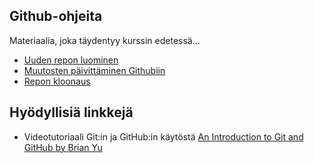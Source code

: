 ## Github-ohjeita

Materiaalia, joka täydentyy kurssin edetessä...

- [Uuden repon luominen]("./uusirepo.html")
- [Muutosten päivittäminen Githubiin]("./muutostenpaivitus.html")
- [Repon kloonaus]("./kloonaus.html")

## Hyödyllisiä linkkejä

- Videotutoriaali Git:in ja GitHub:in käytöstä [An Introduction to Git and GitHub by Brian Yu](https://youtu.be/MJUJ4wbFm_A)